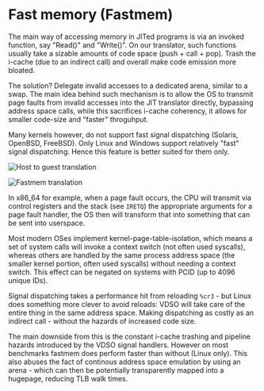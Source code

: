 # Fast memory (Fastmem)

The main way of accessing memory in JITed programs is via an invoked function, say "Read()" and "Write()". On our translator, such functions usually take a sizable amounts of code space (push + call + pop). Trash the i-cache (due to an indirect call) and overall make code emission more bloated.

The solution? Delegate invalid accesses to a dedicated arena, similar to a swap. The main idea behind such mechanism is to allow the OS to transmit page faults from invalid accesses into the JIT translator directly, bypassing address space calls, while this sacrifices i-cache coherency, it allows for smaller code-size and "faster" throguhput.

Many kernels however, do not support fast signal dispatching (Solaris, OpenBSD, FreeBSD). Only Linux and Windows support relatively "fast" signal dispatching. Hence this feature is better suited for them only.

![Host to guest translation](./HostToGuest.svg)

![Fastmem translation](./Fastmem.svg)

In x86_64 for example, when a page fault occurs, the CPU will transmit via control registers and the stack (see `IRETQ`) the appropriate arguments for a page fault handler, the OS then will transform that into something that can be sent into userspace.

Most modern OSes implement kernel-page-table-isolation, which means a set of system calls will invoke a context switch (not often used syscalls), whereas others are handled by the same process address space (the smaller kernel portion, often used syscalls) without needing a context switch. This effect can be negated on systems with PCID (up to 4096 unique IDs).

Signal dispatching takes a performance hit from reloading `%cr3` - but Linux does something more clever to avoid reloads:  VDSO will take care of the entire thing in the same address space. Making dispatching as costly as an indirect call - without the hazards of increased code size.

The main downside from this is the constant i-cache trashing and pipeline hazards introduced by the VDSO signal handlers. However on most benchmarks fastmem does perform faster than without (Linux only). This also abuses the fact of continous address space emulation by using an arena - which can then be potentially transparently mapped into a hugepage, reducing TLB walk times.
